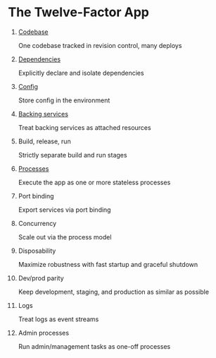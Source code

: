# The Twelve-Factor App

1. [Codebase](codebase.md)

      One codebase tracked in revision control, many deploys
2. [Dependencies](2Dependencies.md)

      Explicitly declare and isolate dependencies
3. [Config](Config.md)
      
      Store config in the environment
4. [Backing services](BackingServices.md)
      
      Treat backing services as attached resources
5. Build, release, run
      
      Strictly separate build and run stages
6. [Processes](Processes.md)
      
      Execute the app as one or more stateless processes
7. Port binding
      
      Export services via port binding
8. Concurrency
      
      Scale out via the process model
9. Disposability
      
      Maximize robustness with fast startup and graceful shutdown
10. Dev/prod parity
      
      Keep development, staging, and production as similar as possible
11. Logs
      
      Treat logs as event streams
12. Admin processes
      
      Run admin/management tasks as one-off processes
